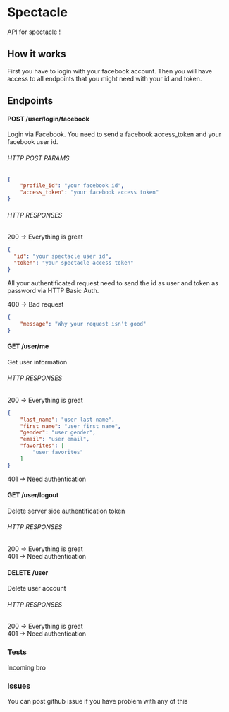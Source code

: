 # Spectacle
API for spectacle !

## How it works
First you have to login with your facebook account. Then you will have access to all endpoints that you might need with your id and token.


## Endpoints

#### POST /user/login/facebook

Login via Facebook. You need to send a facebook access_token and your facebook user id.

###### HTTP POST PARAMS
```json
{
    "profile_id": "your facebook id",
    "access_token": "your facebook access token"
}
```

###### HTTP RESPONSES

200 -> Everything is great
```json
{
  "id": "your spectacle user id",
  "token": "your spectacle access token"
}
```
All your authentificated request need to send the id as user and token as password via HTTP Basic Auth.
   
400 -> Bad request
```json
{
    "message": "Why your request isn't good"
}
```

#### GET /user/me

Get user information 

###### HTTP RESPONSES

200 -> Everything is great
```json
{
    "last_name": "user last name",
    "first_name": "user first name",
    "gender": "user gender",
    "email": "user email",
    "favorites": [
        "user favorites"
    ]
}
```
401 -> Need authentication

#### GET /user/logout

Delete server side authentification token 

###### HTTP RESPONSES

200 -> Everything is great   
401 -> Need authentication


#### DELETE /user

Delete user account

###### HTTP RESPONSES

200 -> Everything is great   
401 -> Need authentication

### Tests
Incoming bro

### Issues
You can post github issue if you have problem with any of this

